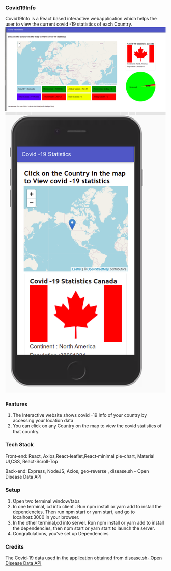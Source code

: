 ### Covid19Info

Covid19Info is a React based interactive webapplication which helps the user to view the current covid -19 statistics of each Country.
![](https://github.com/DivyaJagadish/Covid19Info/blob/master/document/Screenshot.png?raw=true)
![](https://github.com/DivyaJagadish/Covid19Info/blob/master/document/mobileview.png?raw=true)

### Features

1. The Interactive website shows covid -19 Info of your country by accessing your location data
2. You can click on any Country on the map to view the covid statistics of that country.

### Tech Stack

Front-end: React, Axios,React-leaflet,React-minimal pie-chart, Material UI,CSS, React-Scroll-Top

Back-end: Express, NodeJS, Axios, geo-reverse , disease.sh - Open Disease Data API

### Setup

1. Open two terminal window/tabs
2. In one terminal, cd into client . Run npm install or yarn add to install the dependencies. Then run npm start or yarn start, and go to localhost:3000 in your browser.
3. In the other terminal,cd into server. Run npm install or yarn add to install the dependencies, then npm start or yarn start to launch the server.
4. Congratulations, you've set up
   Dependencies

### Credits

The Covid-19 data used in the application obtained from [disease.sh- Open Disease Data API](https://disease.sh/)
